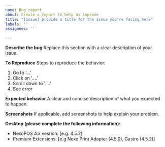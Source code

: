 ```yaml
---
name: Bug report
about: Create a report to help us improve
title: "[Issue] provide a title for the issue you're facing here"
labels: ''
assignees: ''

---
```


**Describe the bug**
Replace this section with a clear description of your issue. 

**To Reproduce**
Steps to reproduce the behavior:
1. Go to '...'
2. Click on '....'
3. Scroll down to '....'
4. See error

**Expected behavior**
A clear and concise description of what you expected to happen.

**Screenshots**
If applicable, add screenshots to help explain your problem.

**Desktop (please complete the following information):**
 - NexoPOS 4.x vesrion: [e.g. 4.5.2]
 - Premium Extensions: [e.g Nexo Print Adapter (4.5.0), Gastro (4.5.2)]
